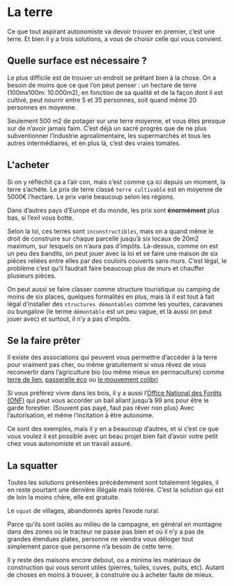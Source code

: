 # La terre

Ce que tout aspirant autonomiste va devoir trouver en premier, c’est une terre. Et bien il y a trois solutions, a vous de choisir celle qui vous convient.

## Quelle surface est nécessaire ? 

Le plus difficile est de trouver un endroit se prêtant bien à la chose. On a besoin de moins que ce que l’on peut penser : un hectare de terre (100mx100m: 10.000m2), en fonction de sa qualité et de la façon dont il est cultivé, peut nourrir entre 5 et 35 personnes, soit quand même 20 personnes en moyenne.

Seulement 500 m2 de potager sur une terre moyenne, et vous êtes presque sur de n’avoir jamais faim. C’est déjà un sacré progrès que de ne plus subventionner l’industrie agroalimentaire, les supermarchés et tous les autres intermédiaires, et en plus là, c’est des vraies tomates. 

## L'acheter
Si on y réfléchit ça a l’air con, mais c’est comme ça ici depuis un moment, la terre s’achète. Le prix de terre classé `terre cultivable` est en moyenne de 5000€ l’hectare. Le prix varie beaucoup selon les régions.

Dans d’autres pays d’Europe et du monde, les prix sont **énormément** plus bas, si l’exil vous botte.

Selon la loi, ces terres sont `inconstructibles`, mais on a quand même le droit de construire sur chaque parcelle jusqu’à six locaux de 20m2 maximum, sur lesquels on n’aura pas d’impôts. Là-dessus, comme on est un peu des bandits, on peut jouer avec la loi et se faire une maison de six pièces reliées entre elles par des couloirs couverts sans murs. C’est légal, le problème c’est qu’il faudrait faire beaucoup plus de murs et chauffer plusieurs pièces. 

On peut aussi se faire classer comme structure touristique ou camping de moins de six places, quelques formalités en plus, mais là il est tout à fait légal d’installer des `structures démontables` comme les yourtes, caravanes ou bungalow (le terme `démontable` est un peu vague, et là aussi on peut jouer avec) et surtout, il n’y a pas d’impôts.

## Se la faire prêter
Il existe des associations qui peuvent vous permettre d’accéder à la terre pour vraiment pas cher, ou même gratuitement si vous rêvez de vous reconvertir dans l’agriculture bio (ou même mieux en permaculture) comme [terre de lien](https://terredeliens.org/spip.php?page=accueil), [passerelle éco](
http://www.passerelleco.info/) ou [le
mouvement colibri](http://www.colibris-lemouvement.org)

Si vous préférez vivre dans les bois, il y a aussi l’[Office National des Forêts (ONF)](http://www.onf.fr/) qui peut vous accorder un bail allant jusqu’à 99 ans pour être le garde forestier. (Souvent pas payé, faut pas rêver non plus) Avec l’autorisation, et même l’incitation à être autonome.

Ce sont des exemples, mais il y en a beaucoup d’autres, et si c’est ce que vous voulez il est possible avec un beau projet bien fait d’avoir votre petit chez vous autonomiste et un travail assuré.

## La squatter

Toutes les solutions présentées précédemment sont totalement légales, il en reste pourtant une dernière illégale mais tolérée. C’est la solution qui est de loin la moins chère, elle est gratuite.

Le `squat` de villages, abandonnés après l’exode rural. 

Parce qu’ils sont isolés au milieu de la campagne, en général en montagne dans des zones où le tracteur ne passe pas bien et où il n’y a pas de grandes étendues plates, personne ne viendra vous déloger tout simplement parce que personne n’a besoin de cette terre.

Il y reste des maisons encore debout, ou a minima les matériaux de construction qui vous seront utiles (pierres, tuiles, cuves, puits, etc). Autant de choses en moins à trouver, à construire ou à acheter faute de mieux.
